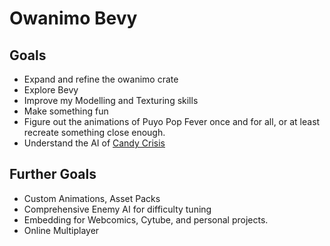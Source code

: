 # Owanimo Bevy

## Goals

 - Expand and refine the owanimo crate
 - Explore Bevy
 - Improve my Modelling and Texturing skills
 - Make something fun
 - Figure out the animations of Puyo Pop Fever once and for all, or at least recreate something close enough.
 - Understand the AI of [Candy Crisis](https://github.com/jorio/CandyCrisis)

## Further Goals

 - Custom Animations, Asset Packs
 - Comprehensive Enemy AI for difficulty tuning
 - Embedding for Webcomics, Cytube, and personal projects.
 - Online Multiplayer
